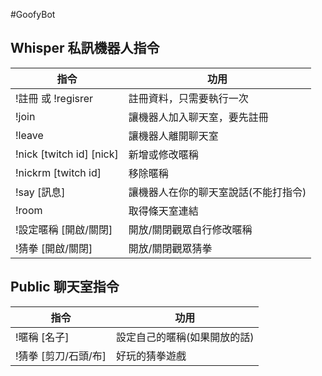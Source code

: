 #GoofyBot
## Whisper 私訊機器人指令
指令 | 功用
------------ | -------------
!註冊 或 !regisrer | 註冊資料，只需要執行一次
!join | 讓機器人加入聊天室，要先註冊
!leave | 讓機器人離開聊天室
!nick [twitch id] [nick] | 新增或修改暱稱
!nickrm [twitch id] | 移除暱稱
!say [訊息] | 讓機器人在你的聊天室說話(不能打指令)
!room | 取得條天室連結
!設定暱稱 [開啟/關閉] | 開放/關閉觀眾自行修改暱稱
!猜拳 [開啟/關閉] | 開放/關閉觀眾猜拳
## Public 聊天室指令
指令 | 功用
------------ | -------------
!暱稱 [名子] | 設定自己的暱稱(如果開放的話)
!猜拳 [剪刀/石頭/布] | 好玩的猜拳遊戲